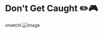 # Don't Get Caught ✏️🎮
onwtchi
![image](https://github.com/user-attachments/assets/56f9b198-c508-4a3c-b6cb-68bfa7f0eb09)

